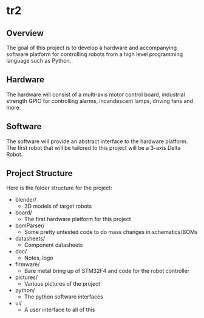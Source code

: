 # tr2

## Overview

The goal of this project is to develop a hardware and accompanying software
platform for controlling robots from a high level programming language such as
Python.

## Hardware

The hardware will consist of a multi-axis motor control board, industrial
strength GPIO for controlling alarms, incandescent lamps, driving fans and more.

## Software

The software will provide an abstract interface to the hardware platform. The
first robot that will be tailored to this project will be a 3-axis Delta Robot.

## Project Structure

Here is the folder structure for the project:

* blender/
    * 3D models of target robots
* board/
    * The first hardware platform for this project
* bomParser/
    * Some pretty untested code to do mass changes in schematics/BOMs
* datasheets/
    * Component datasheets
* doc/
    * Notes, logo
* firmware/
    * Bare metal bring up of STM32F4 and code for the robot controller
* pictures/
    * Various pictures of the project
* python/
    * The python software interfaces
* ui/
    * A user interface to all of this

